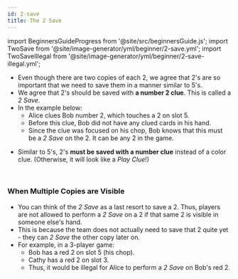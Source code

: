 ```yaml
---
id: 2-save
title: The 2 Save
---
```


import BeginnersGuideProgress from '@site/src/beginnersGuide.js';
import TwoSave from '@site/image-generator/yml/beginner/2-save.yml';
import TwoSaveIllegal from '@site/image-generator/yml/beginner/2-save-illegal.yml';

<BeginnersGuideProgress part="18" />

- Even though there are two copies of each 2, we agree that 2's are so important that we need to save them in a manner similar to 5's.
- We agree that 2's should be saved with **a number 2 clue**. This is called a *2 Save*.
- In the example below:
  - Alice clues Bob number 2, which touches a 2 on slot 5.
  - Before this clue, Bob did not have any clued cards in his hand.
  - Since the clue was focused on his chop, Bob knows that this must be a *2 Save* on the 2. It can be any 2 in the game.

<TwoSave />

- Similar to 5's, 2's **must be saved with a number clue** instead of a color clue. (Otherwise, it will look like a *Play Clue*!)

<br />

### When Multiple Copies are Visible

- You can think of the *2 Save* as a last resort to save a 2. Thus, players are not allowed to perform a *2 Save* on a 2 if that same 2 is visible in someone else's hand.
- This is because the team does not actually need to save that 2 quite yet - they can *2 Save* the other copy later on.
- For example, in a 3-player game:
  - Bob has a red 2 on slot 5 (his chop).
  - Cathy has a red 2 on slot 3.
  - Thus, it would be illegal for Alice to perform a *2 Save* on Bob's red 2.

<TwoSaveIllegal />
